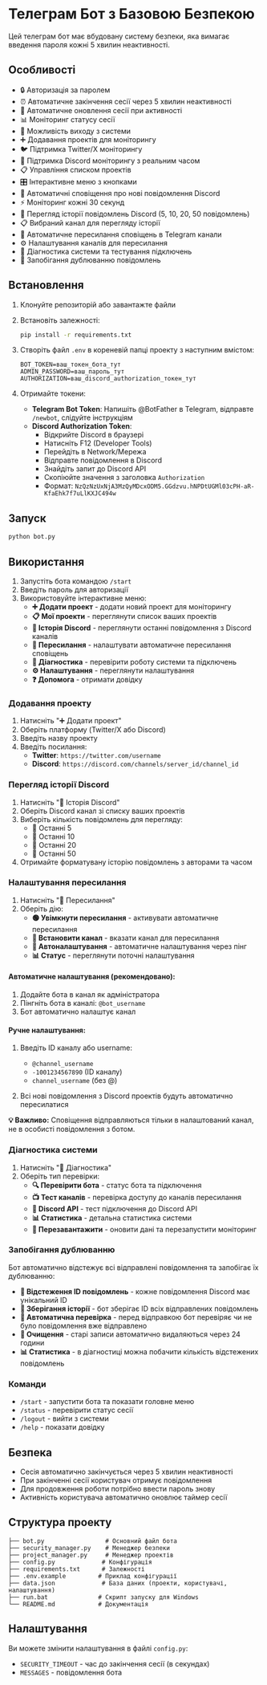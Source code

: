 # Телеграм Бот з Базовою Безпекою

Цей телеграм бот має вбудовану систему безпеки, яка вимагає введення пароля кожні 5 хвилин неактивності.

## Особливості

- 🔒 Авторизація за паролем
- ⏰ Автоматичне закінчення сесії через 5 хвилин неактивності
- 🔄 Автоматичне оновлення сесії при активності
- 📊 Моніторинг статусу сесії
- 🚪 Можливість виходу з системи
- ➕ Додавання проектів для моніторингу
- 🐦 Підтримка Twitter/X моніторингу
- 💬 Підтримка Discord моніторингу з реальним часом
- 📋 Управління списком проектів
- 🎛️ Інтерактивне меню з кнопками
- 🔔 Автоматичні сповіщення про нові повідомлення Discord
- ⚡ Моніторинг кожні 30 секунд
- 📜 Перегляд історії повідомлень Discord (5, 10, 20, 50 повідомлень)
- 📋 Вибраний канал для перегляду історії
- 📢 Автоматичне пересилання сповіщень в Telegram канали
- ⚙️ Налаштування каналів для пересилання
- 🔧 Діагностика системи та тестування підключень
- 🚫 Запобігання дублюванню повідомлень

## Встановлення

1. Клонуйте репозиторій або завантажте файли
2. Встановіть залежності:
   ```bash
   pip install -r requirements.txt
   ```

3. Створіть файл `.env` в кореневій папці проекту з наступним вмістом:
   ```
   BOT_TOKEN=ваш_токен_бота_тут
   ADMIN_PASSWORD=ваш_пароль_тут
   AUTHORIZATION=ваш_discord_authorization_токен_тут
   ```

4. Отримайте токени:
   - **Telegram Bot Token**: Напишіть @BotFather в Telegram, відправте `/newbot`, слідуйте інструкціям
   - **Discord Authorization Token**: 
     - Відкрийте Discord в браузері
     - Натисніть F12 (Developer Tools)
     - Перейдіть в Network/Мережа
     - Відправте повідомлення в Discord
     - Знайдіть запит до Discord API
     - Скопіюйте значення з заголовка `Authorization`
     - Формат: `NzQzNzUxNjA3MzQyMDcxODM5.GGdzvu.hNPDtUGMl03cPH-aR-KfaEhk7f7uLlKXJC494w`

## Запуск

```bash
python bot.py
```

## Використання

1. Запустіть бота командою `/start`
2. Введіть пароль для авторизації
3. Використовуйте інтерактивне меню:
   - **➕ Додати проект** - додати новий проект для моніторингу
   - **📋 Мої проекти** - переглянути список ваших проектів
   - **📜 Історія Discord** - переглянути останні повідомлення з Discord каналів
   - **📢 Пересилання** - налаштувати автоматичне пересилання сповіщень
   - **🔧 Діагностика** - перевірити роботу системи та підключень
   - **⚙️ Налаштування** - переглянути налаштування
   - **❓ Допомога** - отримати довідку

### Додавання проекту

1. Натисніть "➕ Додати проект"
2. Оберіть платформу (Twitter/X або Discord)
3. Введіть назву проекту
4. Введіть посилання:
   - **Twitter**: `https://twitter.com/username`
   - **Discord**: `https://discord.com/channels/server_id/channel_id`

### Перегляд історії Discord

1. Натисніть "📜 Історія Discord"
2. Оберіть Discord канал зі списку ваших проектів
3. Виберіть кількість повідомлень для перегляду:
   - 📄 Останні 5
   - 📄 Останні 10
   - 📄 Останні 20
   - 📄 Останні 50
4. Отримайте форматувану історію повідомлень з авторами та часом

### Налаштування пересилання

1. Натисніть "📢 Пересилання"
2. Оберіть дію:
   - **🟢 Увімкнути пересилання** - активувати автоматичне пересилання
   - **📝 Встановити канал** - вказати канал для пересилання
   - **🤖 Автоналаштування** - автоматичне налаштування через пінг
   - **📊 Статус** - переглянути поточні налаштування

#### Автоматичне налаштування (рекомендовано):
1. Додайте бота в канал як адміністратора
2. Пінгніть бота в каналі: `@bot_username`
3. Бот автоматично налаштує канал

#### Ручне налаштування:
1. Введіть ID каналу або username:
   - `@channel_username`
   - `-1001234567890` (ID каналу)
   - `channel_username` (без @)

4. Всі нові повідомлення з Discord проектів будуть автоматично пересилатися

**💡 Важливо:** Сповіщення відправляються тільки в налаштований канал, не в особисті повідомлення з ботом.

### Діагностика системи

1. Натисніть "🔧 Діагностика"
2. Оберіть тип перевірки:
   - **🔍 Перевірити бота** - статус бота та підключення
   - **📺 Тест каналів** - перевірка доступу до каналів пересилання
   - **🔗 Discord API** - тест підключення до Discord API
   - **📊 Статистика** - детальна статистика системи
   - **🔄 Перезавантажити** - оновити дані та перезапустити моніторинг

### Запобігання дублюванню

Бот автоматично відстежує всі відправлені повідомлення та запобігає їх дублюванню:

- **📨 Відстеження ID повідомлень** - кожне повідомлення Discord має унікальний ID
- **💾 Зберігання історії** - бот зберігає ID всіх відправлених повідомлень
- **🔄 Автоматична перевірка** - перед відправкою бот перевіряє чи не було повідомлення вже відправлено
- **🧹 Очищення** - старі записи автоматично видаляються через 24 години
- **📊 Статистика** - в діагностиці можна побачити кількість відстежених повідомлень

### Команди

- `/start` - запустити бота та показати головне меню
- `/status` - перевірити статус сесії
- `/logout` - вийти з системи
- `/help` - показати довідку

## Безпека

- Сесія автоматично закінчується через 5 хвилин неактивності
- При закінченні сесії користувач отримує повідомлення
- Для продовження роботи потрібно ввести пароль знову
- Активність користувача автоматично оновлює таймер сесії

## Структура проекту

```
├── bot.py                 # Основний файл бота
├── security_manager.py    # Менеджер безпеки
├── project_manager.py     # Менеджер проектів
├── config.py             # Конфігурація
├── requirements.txt      # Залежності
├── .env.example         # Приклад конфігурації
├── data.json             # База даних (проекти, користувачі, налаштування)
├── run.bat              # Скрипт запуску для Windows
└── README.md            # Документація
```

## Налаштування

Ви можете змінити налаштування в файлі `config.py`:
- `SECURITY_TIMEOUT` - час до закінчення сесії (в секундах)
- `MESSAGES` - повідомлення бота